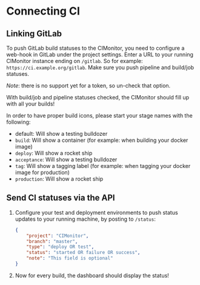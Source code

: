 # Connecting CI

## Linking GitLab

To push GitLab build statuses to the CIMonitor, you need to configure a web-hook in GitLab under the project settings.
Enter a URL to your running CIMonitor instance ending on `/gitlab`. So for example: `https://ci.example.org/gitlab`.
Make sure you push pipeline and build/job statuses.

*Note*: there is no support yet for a token, so un-check that option.

With build/job and pipeline statuses checked, the CIMonitor should fill up with all your builds!

In order to have proper build icons, please start your stage names with the following:

- default: Will show a testing bulldozer
- `build`: Will show a container (for example: when building your docker image)
- `deploy`: Will show a rocket ship
- `acceptance`: Will show a testing bulldozer
- `tag`: Will show a tagging label (for example: when tagging your docker image for production)
- `production`: Will show a rocket ship

## Send CI statuses via the API

1. Configure your test and deployment environments to push status
    updates to your running machine, by posting to `/status`:
    ```json
    {
        "project": "CIMonitor",
        "branch": "master",
        "type": "deploy OR test",
        "status": "started OR failure OR success",
        "note": "This field is optional"
    }
    ```
1. Now for every build, the dashboard should display the status!
